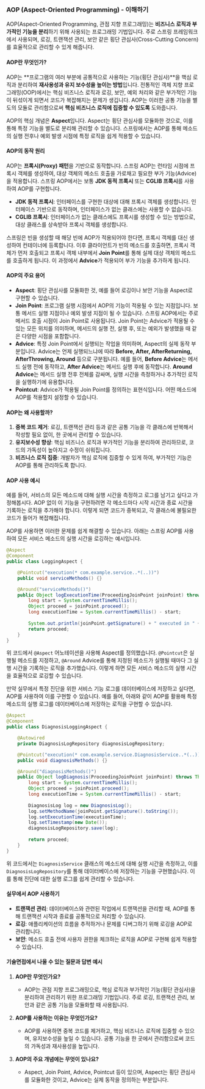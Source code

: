 ### AOP (Aspect-Oriented Programming) - 이해하기

AOP(Aspect-Oriented Programming, 관점 지향 프로그래밍)는 **비즈니스 로직과 부가적인 기능을 분리**하기 위해 사용되는 프로그래밍 기법입니다. 주로 스프링 프레임워크에서 사용되며, 로깅, 트랜잭션 관리, 보안 같은 횡단 관심사(Cross-Cutting Concern)를 효율적으로 관리할 수 있게 해줍니다.

#### AOP란 무엇인가?

AOP는 \*\*프로그램의 여러 부분에 공통적으로 사용하는 기능(횡단 관심사)\*\*을 핵심 로직과 분리하여 **재사용성과 유지 보수성을 높이는 방법**입니다. 전통적인 객체 지향 프로그래밍(OOP)에서는 핵심 비즈니스 로직과 로깅, 보안, 예외 처리와 같은 부가적인 기능이 뒤섞이게 되면서 코드가 복잡해지는 문제가 생깁니다. AOP는 이러한 공통 기능을 별도의 모듈로 관리함으로써 **핵심 비즈니스 로직에 집중할 수 있도록** 도와줍니다.

AOP의 핵심 개념은 **Aspect**입니다. Aspect는 횡단 관심사를 모듈화한 것으로, 이를 통해 특정 기능을 별도로 분리해 관리할 수 있습니다. 스프링에서는 AOP를 통해 메소드의 실행 전후나 예외 발생 시점에 특정 로직을 쉽게 적용할 수 있습니다.

#### AOP의 동작 원리

AOP는 **프록시(Proxy) 패턴**을 기반으로 동작합니다. 스프링 AOP는 런타임 시점에 프록시 객체를 생성하여, 대상 객체의 메소드 호출을 가로채고 필요한 부가 기능(Advice)을 적용합니다. 스프링 AOP에서는 보통 **JDK 동적 프록시** 또는 **CGLIB 프록시**를 사용하여 AOP를 구현합니다.

- **JDK 동적 프록시**: 인터페이스를 구현한 대상에 대해 프록시 객체를 생성합니다. 인터페이스 기반으로 동작하며, 인터페이스가 없는 클래스에는 사용할 수 없습니다.
- **CGLIB 프록시**: 인터페이스가 없는 클래스에도 프록시를 생성할 수 있는 방법으로, 대상 클래스를 상속받아 프록시 객체를 생성합니다.

스프링은 빈을 생성할 때 해당 빈에 AOP가 적용되어야 한다면, 프록시 객체를 대신 생성하여 컨테이너에 등록합니다. 이후 클라이언트가 빈의 메소드를 호출하면, 프록시 객체가 먼저 호출되고 프록시 객체 내부에서 **Join Point**를 통해 실제 대상 객체의 메소드를 호출하게 됩니다. 이 과정에서 **Advice**가 적용되어 부가 기능을 추가하게 됩니다.

#### AOP의 주요 용어

- **Aspect**: 횡단 관심사를 모듈화한 것, 예를 들어 로깅이나 보안 기능을 Aspect로 구현할 수 있습니다.
- **Join Point**: 프로그램 실행 시점에서 AOP의 기능이 적용될 수 있는 지점입니다. 보통 메서드 실행 지점이나 예외 발생 지점이 될 수 있습니다. 스프링 AOP에서는 주로 메서드 호출 시점이 Join Point로 사용됩니다. Join Point는 Advice가 적용될 수 있는 모든 위치를 의미하며, 메서드의 실행 전, 실행 후, 또는 예외가 발생했을 때 같은 다양한 시점을 포함합니다.
- **Advice**: 특정 Join Point에서 실행되는 작업을 의미하며, Aspect의 실제 동작 부분입니다. Advice는 언제 실행되느냐에 따라 **Before, After, AfterReturning, AfterThrowing, Around** 등으로 구분됩니다. 예를 들어, **Before Advice**는 메서드 실행 전에 동작하고, **After Advice**는 메서드 실행 후에 동작합니다. **Around Advice**는 메서드 실행 전후 전체를 감싸며, 실행 시간을 측정하거나 추가적인 로직을 실행하기에 유용합니다.
- **Pointcut**: Advice가 적용될 Join Point를 정의하는 표현식입니다. 어떤 메소드에 AOP를 적용할지 설정할 수 있습니다.

#### AOP는 왜 사용할까?

1. **중복 코드 제거**: 로깅, 트랜잭션 관리 등과 같은 공통 기능을 각 클래스에 반복해서 작성할 필요 없이, 한 곳에서 관리할 수 있습니다.
2. **유지보수성 향상**: 핵심 비즈니스 로직과 부가적인 기능을 분리하여 관리하므로, 코드의 가독성이 높아지고 수정이 쉬워집니다.
3. **비즈니스 로직 집중**: 개발자가 핵심 로직에 집중할 수 있게 하여, 부가적인 기능은 AOP를 통해 관리하도록 합니다.

#### AOP 사용 예시

예를 들어, 서비스의 모든 메소드에 대해 실행 시간을 측정하고 로그를 남기고 싶다고 가정해봅시다. AOP 없이 이 기능을 구현하려면 각 메소드마다 시작 시간과 종료 시간을 기록하는 로직을 추가해야 합니다. 이렇게 되면 코드가 중복되고, 각 클래스에 불필요한 코드가 들어가 복잡해집니다.

AOP를 사용하면 이러한 문제를 쉽게 해결할 수 있습니다. 아래는 스프링 AOP를 사용하여 모든 서비스 메소드의 실행 시간을 로깅하는 예시입니다.

```java
@Aspect
@Component
public class LoggingAspect {

    @Pointcut("execution(* com.example.service..*(..))")
    public void serviceMethods() {}

    @Around("serviceMethods()")
    public Object logExecutionTime(ProceedingJoinPoint joinPoint) throws Throwable {
        long start = System.currentTimeMillis();
        Object proceed = joinPoint.proceed();
        long executionTime = System.currentTimeMillis() - start;
        
        System.out.println(joinPoint.getSignature() + " executed in " + executionTime + "ms");
        return proceed;
    }
}
```

위 코드에서 `@Aspect` 어노테이션을 사용해 Aspect를 정의했습니다. `@Pointcut`은 실행될 메소드를 지정하고, `@Around` Advice를 통해 지정된 메소드가 실행될 때마다 그 실행 시간을 기록하는 로직을 추가했습니다. 이렇게 하면 모든 서비스 메소드의 실행 시간을 효율적으로 로깅할 수 있습니다.

만약 실무에서 특정 진단을 위한 서비스 기능 로그를 데이터베이스에 저장하고 싶다면, AOP를 사용하여 이를 구현할 수 있습니다. 예를 들어, 아래와 같이 AOP를 활용해 특정 메소드의 실행 로그를 데이터베이스에 저장하는 로직을 구현할 수 있습니다. 

```java
@Aspect
@Component
public class DiagnosisLoggingAspect {

    @Autowired
    private DiagnosisLogRepository diagnosisLogRepository;

    @Pointcut("execution(* com.example.service.DiagnosisService..*(..))")
    public void diagnosisMethods() {}

    @Around("diagnosisMethods()")
    public Object logDiagnosis(ProceedingJoinPoint joinPoint) throws Throwable {
        long start = System.currentTimeMillis();
        Object proceed = joinPoint.proceed();
        long executionTime = System.currentTimeMillis() - start;
        
        DiagnosisLog log = new DiagnosisLog();
        log.setMethodName(joinPoint.getSignature().toString());
        log.setExecutionTime(executionTime);
        log.setTimestamp(new Date());
        diagnosisLogRepository.save(log);
        
        return proceed;
    }
}
```

위 코드에서는 `DiagnosisService` 클래스의 메소드에 대해 실행 시간을 측정하고, 이를 `DiagnosisLogRepository`를 통해 데이터베이스에 저장하는 기능을 구현했습니다. 이를 통해 진단에 대한 실행 로그를 쉽게 관리할 수 있습니다.

#### 실무에서 AOP 사용하기

- **트랜잭션 관리**: 데이터베이스와 관련된 작업에서 트랜잭션을 관리할 때, AOP를 통해 트랜잭션 시작과 종료를 공통적으로 처리할 수 있습니다.
- **로깅**: 애플리케이션의 흐름을 추적하거나 문제를 디버그하기 위해 로깅을 AOP로 관리합니다.
- **보안**: 메소드 호출 전에 사용자 권한을 체크하는 로직을 AOP로 구현해 쉽게 적용할 수 있습니다.

#### 기술면접에서 나올 수 있는 질문과 답변 예시

1. **AOP란 무엇인가요?**

   - AOP는 관점 지향 프로그래밍으로, 핵심 로직과 부가적인 기능(횡단 관심사)을 분리하여 관리하기 위한 프로그래밍 기법입니다. 주로 로깅, 트랜잭션 관리, 보안과 같은 공통 기능을 모듈화할 때 사용됩니다.

2. **AOP를 사용하는 이유는 무엇인가요?**

   - AOP를 사용하면 중복 코드를 제거하고, 핵심 비즈니스 로직에 집중할 수 있으며, 유지보수성을 높일 수 있습니다. 공통 기능을 한 곳에서 관리함으로써 코드의 가독성과 재사용성을 높입니다.

3. **AOP의 주요 개념에는 무엇이 있나요?**

   - Aspect, Join Point, Advice, Pointcut 등이 있으며, Aspect는 횡단 관심사를 모듈화한 것이고, Advice는 실제 동작을 정의하는 부분입니다.

